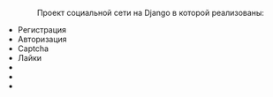 <ul>
    <p align="center">Проект социальной сети на Django в которой реализованы:</p>
    <li>Регистрация</li>
    <li>Авторизация</li>
    <li>Captcha</li>
    <li>Лайки</li>
    <li></li>
    <li></li>
    <li></li>
</ul>
